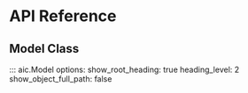 # API Reference

## Model Class

::: aic.Model
    options:
      show_root_heading: true
      heading_level: 2
      show_object_full_path: false